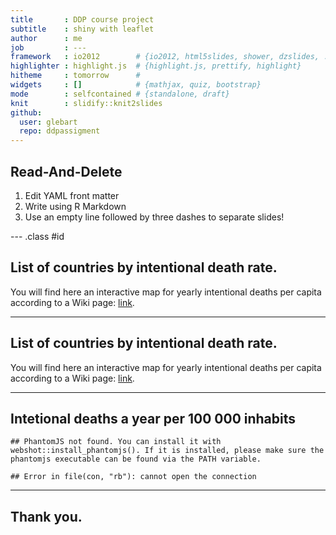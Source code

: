 ```yaml
---
title       : DDP course project
subtitle    : shiny with leaflet
author      : me
job         : ---
framework   : io2012        # {io2012, html5slides, shower, dzslides, ...}
highlighter : highlight.js  # {highlight.js, prettify, highlight}
hitheme     : tomorrow      # 
widgets     : []            # {mathjax, quiz, bootstrap}
mode        : selfcontained # {standalone, draft}
knit        : slidify::knit2slides
github:
  user: glebart
  repo: ddpassigment
---
```


## Read-And-Delete

1. Edit YAML front matter
2. Write using R Markdown
3. Use an empty line followed by three dashes to separate slides!

--- .class #id 


## List of countries by intentional death rate.

You will find here an interactive map for yearly intentional deaths per capita according to a Wiki page: [link](https://en.wikipedia.org/wiki/List_of_countries_by_intentional_death_rate).

---



## List of countries by intentional death rate.

You will find here an interactive map for yearly intentional deaths per capita according to a Wiki page: [link](https://en.wikipedia.org/wiki/List_of_countries_by_intentional_death_rate).

---

## Intetional deaths a year per 100 000 inhabits


```
## PhantomJS not found. You can install it with webshot::install_phantomjs(). If it is installed, please make sure the phantomjs executable can be found via the PATH variable.
```

```
## Error in file(con, "rb"): cannot open the connection
```

---

## Thank you.
